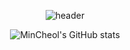 <div align='center'>
  
![header](https://capsule-render.vercel.app/api?type=waving&color=auto&height=150&section=header&text=MinCheol's%20GitHub&fontSize=50)

![MinCheol's GitHub stats](https://github-readme-stats.vercel.app/api?username=mincheolsong&show_icons=true)
</div>
